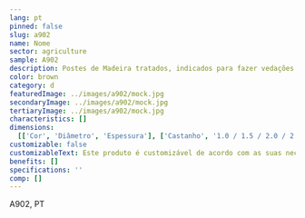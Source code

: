 ```yaml
---
lang: pt
pinned: false
slug: a902
name: Nome
sector: agriculture
sample: A902
description: Postes de Madeira tratados, indicados para fazer vedações de terrenos.
color: brown
category: d
featuredImage: ../images/a902/mock.jpg
secondaryImage: ../images/a902/mock.jpg
tertiaryImage: ../images/a902/mock.jpg
characteristics: []
dimensions:
  [['Cor', 'Diâmetro', 'Espessura'], ['Castanho', '1.0 / 1.5 / 2.0 / 2.5', 'Consoante pedido']]
customizable: false
customizableText: Este produto é customizável de acordo com as suas necessidades. Contacte-nos para mais informações.
benefits: []
specifications: ''
comp: []
---
```


A902, PT
